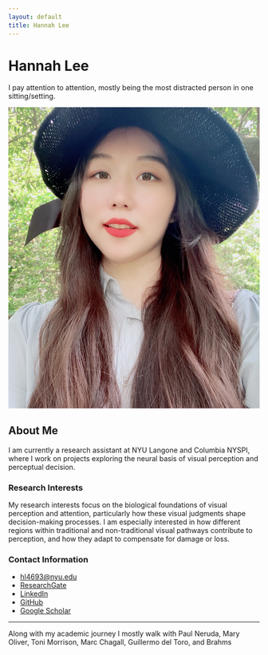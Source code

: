 ```yaml
---
layout: default
title: Hannah Lee
---
```


# Hannah Lee
I pay attention to attention, mostly being the most distracted person in one sitting/setting.

![Profile Photo](./Github_Profilephoto.jpg) <!-- Updated link to match the uploaded file -->

## About Me

I am currently a research assistant at NYU Langone and Columbia NYSPI, where I work on projects exploring the neural basis of visual perception and perceptual decision.

### Research Interests

My research interests focus on the biological foundations of visual perception and attention, particularly how these visual judgments shape decision-making processes. I am especially interested in how different regions within traditional and non-traditional visual pathways contribute to perception, and how they adapt to compensate for damage or loss.

### Contact Information

- [hl4693@nyu.edu](mailto:hl4693@nyu.edu)
- [ResearchGate](https://www.researchgate.net/profile/Hyun-Seo-Lee-3)
- [LinkedIn](https://www.linkedin.com/in/hannah-lee-742711287/)
- [GitHub](https://github.com/HANNAH-LEE-LY)
- [Google Scholar](https://scholar.google.com/citations?hl=en&user=nXO2LRAAAAAJ)

---

Along with my academic journey I mostly walk with Paul Neruda, Mary Oliver, Toni Morrison, Marc Chagall, Guillermo del Toro, and Brahms
